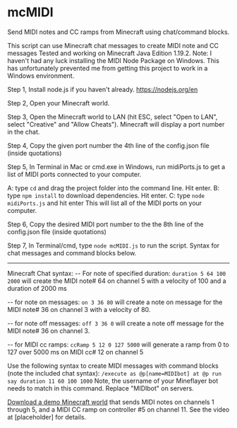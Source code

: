# mcMIDI
 Send MIDI notes and CC ramps from Minecraft using chat/command blocks.

This script can use Minecraft chat messages to create MIDI note and CC messages
Tested and working on Minecraft Java Edition 1.19.2.
Note: I haven't had any luck installing the MIDI Node Package on Windows. This has unfortunately prevented me from getting this project to work in a Windows environment.
 
Step 1, Install node.js if you haven't already. https://nodejs.org/en 

Step 2, Open your Minecraft world.

Step 3, Open the  Minecraft world to LAN (hit ESC, select "Open to LAN", select "Creative" and "Allow Cheats"). Minecraft will display a port number in the chat.

Step 4, Copy the given port number the 4th line of the config.json file (inside quotations)

Step 5, In Terminal in Mac or cmd.exe in Windows, run midiPorts.js to get a list of MIDI ports connected to your computer.
      
A: type ```cd``` and drag the project folder into the command line. Hit enter. 
B: type ```npm install``` to download dependencies. Hit enter.
C: type ```node midiPorts.js``` and hit enter This will list all of the MIDI ports on your computer.

Step 6, Copy the desired MIDI port number to the the 8th line of the config.json file (inside quotations)

Step 7, In Terminal/cmd, type ```node mcMIDI.js``` to run the script. Syntax for chat messages and command blocks below.

----------------

Minecraft Chat syntax:
-- For note of specified duration: ```duration 5 64 100 2000```
        will create the MIDI note# 64 on channel 5 with a velocity of 100 and a duration of 2000 ms

-- for note on messages: ```on 3 36 80``` 
        will create a note on message for the MIDI note# 36 on channel 3 with a velocity of 80.

-- for note off messages: ```off 3 36 0```
        will create a note off message for the MIDI note# 36 on channel 3.

-- for MIDI cc ramps: ```ccRamp 5 12 0 127 5000```
        will generate a ramp from 0 to 127 over 5000 ms on MIDI cc# 12 on channel 5

Use the following syntax to create MIDI messages with command blocks (note the included chat syntax):
```/execute as @p[name=MIDIbot] at @p run say duration 11 60 100 1000```
Note, the username of your Mineflayer bot needs to match in this command. Replace "MIDIbot" on servers.

<a href="https://studentuml-my.sharepoint.com/:u:/g/personal/ramon_castillo_uml_edu/ETH6QMwhRE9Nrr_e23zhBQcBu7v0h86EtKEBeozfeQfqXQ?e=LijJKb" target="_blank">Download a demo Minecraft world</a> that sends MIDI notes on channels 1 through 5, and a MIDI CC ramp on controller #5 on channel 11. See the video at [placeholder] for details.
